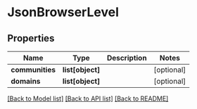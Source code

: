 # JsonBrowserLevel

## Properties
Name | Type | Description | Notes
------------ | ------------- | ------------- | -------------
**communities** | **list[object]** |  | [optional] 
**domains** | **list[object]** |  | [optional] 

[[Back to Model list]](../README.md#documentation-for-models) [[Back to API list]](../README.md#documentation-for-api-endpoints) [[Back to README]](../README.md)


